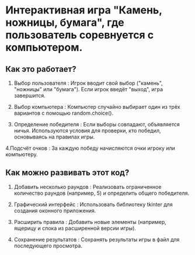 #  Интерактивная игра "Камень, ножницы, бумага", где пользователь соревнуется с компьютером.

## Как это работает?
1. Выбор пользователя :
Игрок вводит свой выбор ("камень", "ножницы" или "бумага").
Если игрок введёт "выход", игра завершится.

2. Выбор компьютера :
Компьютер случайно выбирает один из трёх вариантов с помощью random.choice().

3. Определение победителя :
Если выборы совпадают, объявляется ничья.
Используются условия для проверки, кто победил, основываясь на правилах игры.

4.Подсчёт очков :
За каждую победу начисляются очки игроку или компьютеру.

## Как можно развивать этот код?
1. Добавить несколько раундов :
Реализовать ограниченное количество раундов (например, 5) и определить общего победителя.

2. Графический интерфейс :
Использовать библиотеку tkinter для создания оконного приложения.

3. Расширить правила :
Добавить новые элементы (например, ящерицу и спока из расширенной версии игры).

4. Сохранение результатов :
Сохранять результаты игры в файл для последующего просмотра.
